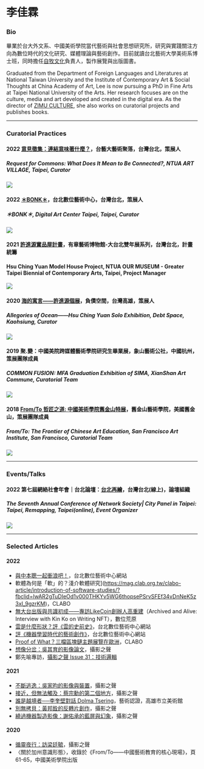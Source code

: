 # 李佳霖
### Bio

畢業於台大外文系、中國美術學院當代藝術與社會思想研究所，研究與實踐關注方向為數位時代的文化研究、媒體理論與藝術創作。目前就讀台北藝術大學美術系博士班，同時擔任[自牧文化](https://zimu-culture.com/)負責人，製作展覽與出版圖書。

Graduated from the Department of Foreign Languages and Literatures at National Taiwan University and the Institute of Contemporary Art & Social Thoughts at China Academy of Art, Lee is now pursuing a PhD in Fine Arts at Taipei National University of the Arts. Her research focuses are on the culture, media and art developed and created in the digital era. 
As the director of [ZIMU CULTURE](https://zimu-culture.com/), she also works on curatorial projects and publishes books.

---

### Curatorial Practices
#### 2022 [意見徵集：連結意味著什麼？](https://museum.ntua.edu.tw/c01.asp?kk=3103)，台藝大藝術聚落，台灣台北，策展人
##### Request for Commons: What Does It Mean to Be Connected?, NTUA ART VILLAGE, Taipei, Curator
![](https://i.imgur.com/aVxhuw7.jpg)

#### 2022 [＊BONK＊](https://dac.taipei/project/bonk/)，台北數位藝術中心，台灣台北，策展人
##### ＊BONK＊, Digital Art Center Taipei, Taipei, Curator

![](https://i.imgur.com/emt8iis.jpg)

#### 2021 [許進源實品屋計畫](https://hsuchingyuan.art/show-house-project)，有章藝術博物館-大台北雙年展系列，台灣台北，計畫統籌
#### Hsu Ching Yuan Model House Project, NTUA OUR MUSEUM - Greater Taipei Biennial of Contemporary Arts, Taipei, Project Manager
![](https://i.imgur.com/g0vOPkP.jpg)

#### 2020 [海的寓言——許進源個展](https://hsuchingyuan.art/allegories-of-ocean)，負債空間，台灣高雄，策展人
##### Allegories of Ocean——Hsu Ching Yuan Solo Exhibition, Debt Space, Kaohsiung, Curator
![](https://pro2-bar-s3-cdn-cf6.myportfolio.com/254accee-9ec3-446e-8e10-607481f5b948/a6aa4143-5a2f-40b5-8ab4-8ae32e16e7de_rw_1920.jpg?h=c33a1eed4aa1fbd686133d5bbd7a7c5c)

#### 2019 聚.變：中國美院跨媒體藝術學院研究生畢業展，象山藝術公社，中國杭州，策展團隊成員
##### COMMON FUSION: MFA Graduation Exhibition of SIMA, XianShan Art Commune, Curatorial Team

![](https://i.imgur.com/oSoyFiw.jpg)

#### 2018 [From/To 哲匠之道: 中國美術學院舊金山特展](https://www.e-flux.com/announcements/226938/from-to-the-frontier-of-chinese-art-education/)，舊金山藝術學院，美國舊金山，策展團隊成員
##### From/To: The Frontier of Chinese Art Education, San Francisco Art Institute, San Francisco, Curatorial Team

![](https://i.imgur.com/8VU1Gcy.jpg)

---

### Events/Talks
#### 2022 第七屆網絡社會年會｜台北論壇：[台北再繪](https://www.caa-ins.org/archives/9845)，台灣台北(線上)，論壇組織
##### The Seventh Annual Conference of Network Society| City Panel in Taipei: Taipei, Remapping, Taipei(online), Event Organizer
![](https://i0.wp.com/www.caa-ins.org/wp-content/uploads/2022/11/%E5%8F%B0%E5%8C%97%E8%AE%BA%E5%9D%9B%E6%B5%B7%E6%8A%A5-1-scaled.jpg?resize=1448%2C2048&ssl=1)

---

### Selected Articles
#### 2022
* [與中本聰一起衝浪吧！](https://dac.taipei/%e7%b7%9a%e4%b8%8a%e5%b0%88%e6%96%87/%e8%88%87%e4%b8%ad%e6%9c%ac%e8%81%b0%e4%b8%80%e8%b5%b7%e8%a1%9d%e6%b5%aa%e5%90%a7%ef%bc%81/)，台北數位藝術中心網站
* 軟體為何是「軟」的？淺介軟體研究](https://mag.clab.org.tw/clabo-article/introduction-of-software-studies/?fbclid=IwAR2gTuDIeOd1v000THKYv5WG6thopsePSrvSFEf34vDnNeK5z3xI_9gzrKM)，CLABO
* [無大台出版與共識初成——專訪LikeCoin創辦人高重建](https://www.heath.tw/nml-article/archived-and-alive-interview-with-kin-ko-on-writing-nft/)（Archived and Alive: Interview with Kin Ko on Writing NFT），數位荒原
* [雲是什麼形狀？評《雲的史前史》](https://dac.taipei/%e7%b7%9a%e4%b8%8a%e5%b0%88%e6%96%87/%e9%9b%b2%e6%98%af%e4%bb%80%e9%ba%bc%e5%bd%a2%e7%8b%80%ef%bc%9f%e8%a9%95%e3%80%8a%e9%9b%b2%e7%9a%84%e5%8f%b2%e5%89%8d%e5%8f%b2%e3%80%8b/?fbclid=IwAR0SDsJNIRg29xLGfQDauCKfJcFgvItBMQzHoQ2YPnVN7VwslwGpamX_9f0)，台北數位藝術中心網站
* [評《機器學習時代的藝術創作》](https://dac.taipei/%e7%b7%9a%e4%b8%8a%e5%b0%88%e6%96%87/%e8%a9%95%e3%80%8a%e6%a9%9f%e5%99%a8%e5%ad%b8%e7%bf%92%e6%99%82%e4%bb%a3%e7%9a%84%e8%97%9d%e8%a1%93%e5%89%b5%e4%bd%9c%e3%80%8b/?fbclid=IwAR2SmME9Nwt2uf9UTfJMPNaODqOcqGMpbptyUERLjUhUSe7MGQbOP13YSpI)，台北數位藝術中心網站
* [Proof of What？三檔區塊鏈主題展覽在歐洲](https://mag.clab.org.tw/clabo-article/proof-of-what-three-exhibitions-about-blockchain/)，CLABO
* [想像分岔：吳其育的影像論文](https://vopmagazine.com/wcy/)，攝影之聲
* 鄭先喻專訪，[攝影之聲 Issue 31：技術邏輯](https://vopmagazine.com/vop031/)

#### 2021
* [不斷逃逸：吳家昀的影像與裝置](https://vopmagazine.com/wyu/)，攝影之聲
* [接近，但無法觸及：蔡宗勳的第二個地方](https://vopmagazine.com/tth/)，攝影之聲
* [誰是越境者──李奎壁對話 Dolma Tsering](https://www.kmfa.gov.tw/ArtAccrediting/ArtArticleDetail.aspx?Cond=4bb35a2e-e0fa-4c73-91f2-1ac62473b6c7)，藝術認證，高雄市立美術館
* [別無拷貝：黃邦銓的反轉片創作](https://vopmagazine.com/hpc/)，攝影之聲
* [繞過機器製造影像：謝佑承的藍屏與幻象](https://vopmagazine.com/yc/)，攝影之聲

#### 2020
* [循靈夜行：訪梁廷毓](https://vopmagazine.com/lty/)，攝影之聲
* 〈關於加州意識形態〉，收錄於《From/To——中國藝術教育的核心現場》，頁61-65，中國美術學院出版
